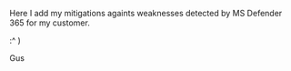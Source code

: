 Here I add my mitigations againts weaknesses detected by MS Defender 365 for my customer.

:^ )

Gus
